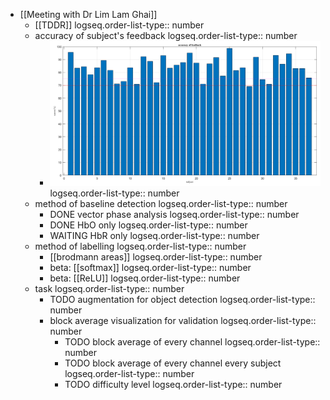 - [[Meeting with Dr Lim Lam Ghai]]
	- [[TDDR]]
	  logseq.order-list-type:: number
	- accuracy of subject's feedback
	  logseq.order-list-type:: number
		- ![image.png](../assets/image_1721761130548_0.png)
		  logseq.order-list-type:: number
	- method of baseline detection
	  logseq.order-list-type:: number
		- DONE vector phase analysis
		  logseq.order-list-type:: number
		- DONE HbO only
		  logseq.order-list-type:: number
		- WAITING HbR only
		  logseq.order-list-type:: number
	- method of labelling
	  logseq.order-list-type:: number
		- [[brodmann areas]]
		  logseq.order-list-type:: number
		- beta: [[softmax]]
		  logseq.order-list-type:: number
		- beta: [[ReLU]]
		  logseq.order-list-type:: number
	- task
	  logseq.order-list-type:: number
		- TODO augmentation for object detection
		  logseq.order-list-type:: number
		- block average visualization for validation
		  logseq.order-list-type:: number
			- TODO block average of every channel
			  logseq.order-list-type:: number
			- TODO block average of every channel every subject
			  logseq.order-list-type:: number
			- TODO difficulty level
			  logseq.order-list-type:: number